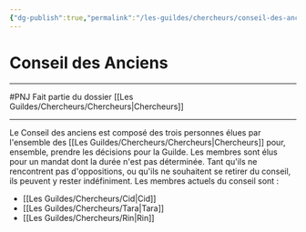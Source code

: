```yaml
---
{"dg-publish":true,"permalink":"/les-guildes/chercheurs/conseil-des-anciens/"}
---
```


# Conseil des Anciens
---
#PNJ 
Fait partie du dossier [[Les Guildes/Chercheurs/Chercheurs\|Chercheurs]]

-------
Le Conseil des anciens est composé des trois personnes élues par l'ensemble des [[Les Guildes/Chercheurs/Chercheurs\|Chercheurs]] pour, ensemble, prendre les décisions pour la Guilde.
Les membres sont élus pour un mandat dont la durée n'est pas déterminée. Tant qu'ils ne rencontrent pas d'oppositions, ou qu'ils ne souhaitent se retirer du conseil, ils peuvent y rester indéfiniment.
Les membres actuels du conseil sont :
- [[Les Guildes/Chercheurs/Cid\|Cid]]
- [[Les Guildes/Chercheurs/Tara\|Tara]]
- [[Les Guildes/Chercheurs/Rin\|Rin]]